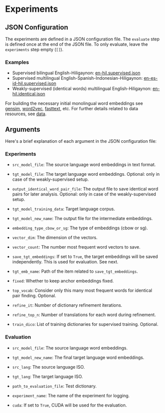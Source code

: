 # Experiments

## JSON Configuration

The experiments are defined in a JSON configuration file. The `evaluate` step is
defined once at the end of the JSON file. To only evaluate, leave the
`experiments` step empty (`[]`).

### Examples

* Supervised bilingual English-Hiligaynon: [en-hil.supervised.json](en-hil.supervised.json)
* Supervised multilingual English-Spanish-Indonesian-Hiligaynon: [en-es-id-hil.supervised.json](en-es-id-hil.supervised.json)
* Weakly-supervised (identical words) multilingual English-Hiligaynon: [en-hil.identical.json](en-hil.identical.json)

For building the necessary initial monolingual word embeddings see [gensim](https://radimrehurek.com/gensim/models/word2vec.html),
[word2vec](https://github.com/dav/word2vec),
[fasttext](https://github.com/facebookresearch/fastText), etc. For further details
related to data resources, see [data](../data).

## Arguments

Here's a brief explanation of each argument in the JSON configuration file:

### Experiments

- `src_model_file`: The source language word embeddings in text format.

- `tgt_model_file`: The target language word embeddings. Optional: only in case
of the weakly-supervised setup.

- `output_identical_word_pair_file`: The output file to save identical word
pairs for later analysis. Optional: only in case of the weakly-supervised setup.

- `tgt_model_training_data`: Target language corpus.

- `tgt_model_new_name`: The output file for the intermediate embeddings.

- `embedding_type_cbow_or_sg`: The type of embeddings (cbow or sg).

- `vector_dim`: The dimension of the vectors.

- `vector_count`: The number most frequent word vectors to save.

- `save_tgt_embeddings`: If set to `True`, the target embeddings will be saved
independently. This is used for evaluation. See next.

- `tgt_emb_name`: Path of the item related to `save_tgt_embeddings`.

- `fixed`: Whether to keep anchor embeddings fixed.

- `top_vocab`: Consider only this many most frequent words for identical pair
finding. Optional.

- `refine_it`: Number of dictionary refinement iterations.

- `refine_top_n`: Number of translations for each word during refinement.

- `train_dico`: List of training dictionaries for supervised training. Optional.

### Evaluation

- `src_model_file`: The source language word embeddings.

- `tgt_model_new_name`: The final target language word embeddings.

- `src_lang`: The source language ISO.

- `tgt_lang`: The target language ISO.

- `path_to_evaluation_file`: Test dictionary.

- `experiment_name`: The name of the experiment for logging.

- `cuda`: If set to `True`, CUDA will be used for the evaluation.
